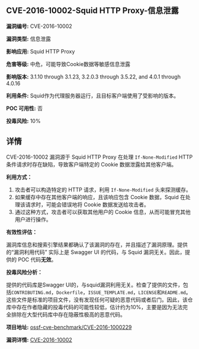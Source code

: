 ## CVE-2016-10002-Squid HTTP Proxy-信息泄露

**漏洞编号:** CVE-2016-10002

**漏洞类型:** 信息泄露

**影响应用:** Squid HTTP Proxy

**危害等级:** 中危，可能导致Cookie数据等敏感信息泄露

**影响版本:** 3.1.10 through 3.1.23, 3.2.0.3 through 3.5.22, and 4.0.1 through 4.0.16

**利用条件:** Squid作为代理服务器运行，且目标客户端使用了受影响的版本。

**POC 可用性:** 否

**投毒风险:** 10%

## 详情

CVE-2016-10002 漏洞源于 Squid HTTP Proxy 在处理 `If-None-Modified` HTTP条件请求时存在缺陷，导致客户端特定的 Cookie 数据泄露给其他客户端。

**利用方式：**

1.  攻击者可以构造特定的 HTTP 请求，利用 `If-None-Modified` 头来探测缓存。
2.  如果缓存中存在其他客户端的响应，且该响应包含 Cookie 数据，Squid 在处理该请求时，可能会错误地将 Cookie 数据发送给攻击者。
3.  通过这种方式，攻击者可以获取其他用户的 Cookie 信息，从而可能冒充其他用户进行操作。

**有效性评估：**

漏洞库信息和搜索引擎结果都确认了该漏洞的存在，并且描述了漏洞原理。提供的“漏洞利用代码” 实际上是 Swagger UI 的代码，与 Squid 漏洞无关。因此，提供的 POC 代码**无效**。

**投毒风险分析：**

提供的代码库是Swagger UI的，与squid漏洞利用无关。检查了提供的文件，包括`CONTRIBUTING.md`，`Dockerfile`，`ISSUE_TEMPLATE.md`，`LICENSE`和`README.md`。这些文件是标准的项目文件，没有发现任何可疑的恶意代码或者后门。因此，该仓库中存在作者隐藏的投毒代码的可能性较低，估计约为10%，主要是因为无法完全排除在大型代码库中存在隐蔽性极高的恶意代码。


**项目地址:** [ossf-cve-benchmark/CVE-2016-1000229](https://github.com/ossf-cve-benchmark/CVE-2016-1000229)

**漏洞详情:** [CVE-2016-10002](https://nvd.nist.gov/vuln/detail/CVE-2016-10002)